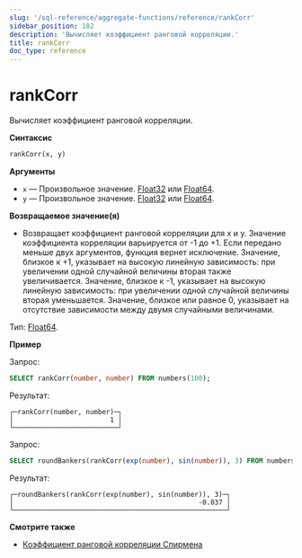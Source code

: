 ```yaml
---
slug: '/sql-reference/aggregate-functions/reference/rankCorr'
sidebar_position: 182
description: 'Вычисляет коэффициент ранговой корреляции.'
title: rankCorr
doc_type: reference
---
```

# rankCorr

Вычисляет коэффициент ранговой корреляции.

**Синтаксис**

```sql
rankCorr(x, y)
```

**Аргументы**

- `x` — Произвольное значение. [Float32](/sql-reference/data-types/float) или [Float64](/sql-reference/data-types/float).
- `y` — Произвольное значение. [Float32](/sql-reference/data-types/float) или [Float64](/sql-reference/data-types/float).

**Возвращаемое значение(я)**

- Возвращает коэффициент ранговой корреляции для x и y. Значение коэффициента корреляции варьируется от -1 до +1. Если передано меньше двух аргументов, функция вернет исключение. Значение, близкое к +1, указывает на высокую линейную зависимость: при увеличении одной случайной величины вторая также увеличивается. Значение, близкое к -1, указывает на высокую линейную зависимость: при увеличении одной случайной величины вторая уменьшается. Значение, близкое или равное 0, указывает на отсутствие зависимости между двумя случайными величинами.

Тип: [Float64](/sql-reference/data-types/float).

**Пример**

Запрос:

```sql
SELECT rankCorr(number, number) FROM numbers(100);
```

Результат:

```text
┌─rankCorr(number, number)─┐
│                        1 │
└──────────────────────────┘
```

Запрос:

```sql
SELECT roundBankers(rankCorr(exp(number), sin(number)), 3) FROM numbers(100);
```

Результат:

```text
┌─roundBankers(rankCorr(exp(number), sin(number)), 3)─┐
│                                              -0.037 │
└─────────────────────────────────────────────────────┘
```
**Смотрите также**

- [Коэффициент ранговой корреляции Спирмена](https://en.wikipedia.org/wiki/Spearman%27s_rank_correlation_coefficient)